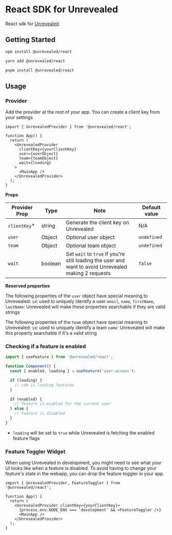 # React SDK for Unrevealed

React sdk for [Unrevealed](https://unrevealed.tech/).

## Getting Started

```bash
npm install @unrevealed/react
```

```bash
yarn add @unrevealed/react
```

```bash
pnpm install @unrevealed/react
```

## Usage

### Provider

Add the provider at the root of your app. You can create a client key from your settings

```tsx
import { UnrevealedProvider } from '@unrevealed/react';

function App() {
  return (
    <UnrevealedProvider
      clientKey={yourClientKey}
      user={userObject}
      team={teamObject}
      wait={loading}
    >
      <MainApp />
    </UnrevealedProvider>
  );
}
```

**Props**

| Provider Prop | Type    | Note                                                                                                 | Default value |
| ------------- | ------- | ---------------------------------------------------------------------------------------------------- | ------------- |
| `clientKey`\* | string  | Generate the client key on Unrevealed                                                                | N/A           |
| `user`        | Object  | Optional user object                                                                                 | `undefined`   |
| `team`        | Object  | Optional team object                                                                                 | `undefined`   |
| `wait`        | boolean | Set `wait` to `true` if you're still loading the user and want to avoid Unrevealed making 2 requests | `false`       |

**Reserved properties**

The following properties of the `user` object have special meaning to Unrevealed:
`id`: used to uniquely identify a user
`email`, `name`, `firstName`, `lastName`: Unrevealed will make these properties searchable if they are valid strings

The following properties of the `team` object have special meaning to Unrevealed:
`id`: used to uniquely identify a team
`name`: Unrevealed will make this property searchable if it's a valid string

### Checking if a feature is enabled

```ts
import { useFeature } from '@unrevealed/react';

function Component() {
  const { enabled, loading } = useFeature('user-access');

  if (loading) {
    // sdk is loading features
  }

  if (enabled) {
    // feature is enabled for the current user
  } else {
    // feature is disabled
  }
}
```

- `loading` will be set to `true` while Unrevealed is fetching the enabled feature flags

### Feature Toggler Widget

When using Unrevealed in development, you might need to see what your UI looks like when a feature is disabled. To avoid having to change your feature's state in the webapp, you can drop the feature toggler in your app.

```tsx
import { UnrevealedProvider, FeatureToggler } from '@unrevealed/react';

function App() {
  return (
    <UnrevealedProvider clientKey={yourClientKey}>
      {process.env.NODE_ENV === 'development' && <FeatureToggler />}
      <MainApp />
    </UnrevealedProvider>
  );
}
```
